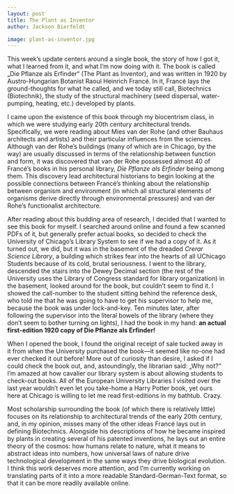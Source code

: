 ```yaml
---
layout: post
title: The Plant as Inventor
author: Jackson Bierfeldt

image: plant-as-inventor.jpg
---
```


This week’s update centers around a single book, the story of how I got it, what I learned from it, and what I’m now doing with it. The book is called „Die Pflanze als Erfinder“ (The Plant as Inventor), and was written in 1920 by Austro-Hungarian Botanist Raoul Heinrich Francé. In it, Francé lays the ground-thoughts for what he called, and we today still call, Biotechnics (Biotechnik), the study of the structural machinery (seed dispersal, water-pumping, heating, etc.) developed by plants.

I came upon the existence of this book through my biocentrism class, in which we were studying early 20th century architectural trends. Specifically, we were reading about Mies van der Rohe (and other Bauhaus architects and artists) and their particular influences from the sciences. Although van der Rohe’s buildings (many of which are in Chicago, by the way) are usually discussed in terms of the relationship between function and form, it was discovered that van der Rohe possessed almost 40 of Francé’s books in his personal library, *Die Pflanze als Erfinder* being among them. This discovery lead architectural historians to begin looking at the possible connections between Francé’s thinking about the relationship between organism and environment (in which all structural elements of organisms derive directly through environmental pressures) and van der Rohe’s functionalist architecture.

After reading about this budding area of research, I decided that I wanted to see this book for myself. I searched around online and found a few scanned PDFs of it, but generally prefer actual books, so decided to check the University of Chicago’s Library System to see if we had a copy of it. As it turned out, we did, but it was in the basement of the dreaded *Crerar Science Library*, a building which strikes fear into the hearts of all UChicago Students because of its cold, brutal seriousness. I went to the library, descended the stairs into the Dewey Decimal section (the rest of the University uses the Library of Congress standard for library organization) in the basement, looked around for the book, but couldn’t seem to find it. I showed the call-number to the student sitting behind the reference desk, who told me that he was going to have to get his supervisor to help me, because the book was under lock-and-key. Ten minutes later, after following the supervisor into the literal bowels of the library (where they don’t seem to bother turning on lights), I had the book in my hand: **an actual first-edition 1920 copy of Die Pflanze als Erfinder!**

When I opened the book, I found the original receipt of sale tucked away in it from when the University purchased the book—it seemed like no-one had ever checked it out before! More out of curiosity than desire, I asked if I could check the book out, and, astoundingly, the librarian said: „Why not?“ I’m amazed at how cavalier our library system is about allowing students to check-out books. All of the European University Libraries I visited over the last year wouldn’t even let you take-home a Harry Potter book, yet ours here at Chicago is willing to let me read first-editions in my bathtub. Crazy.

Most scholarship surrounding the book (of which there is relatively little) focuses on its relationship to architectural trends of the early 20th century, and, in my opinion, misses many of the other ideas Francé lays out in defining Biotechnics. Alongside his descriptions of how he became inspired by plants in creating several of his patented inventions, he lays out an entire theory of the cosmos: how humans relate to nature, what it means to abstract ideas into numbers, how universal laws of nature drive technological development in the same ways they drive biological evolution. I think this work deserves more attention, and I’m currently working on translating parts of it into a more readable Standard-German-Text format, so that it can be more readily available online.
